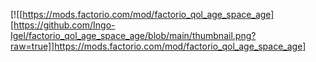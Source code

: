[![[https://mods.factorio.com/mod/factorio_qol_age_space_age][https://github.com/Ingo-Igel/factorio_qol_age_space_age/blob/main/thumbnail.png?raw=true]]https://mods.factorio.com/mod/factorio_qol_age_space_age]
